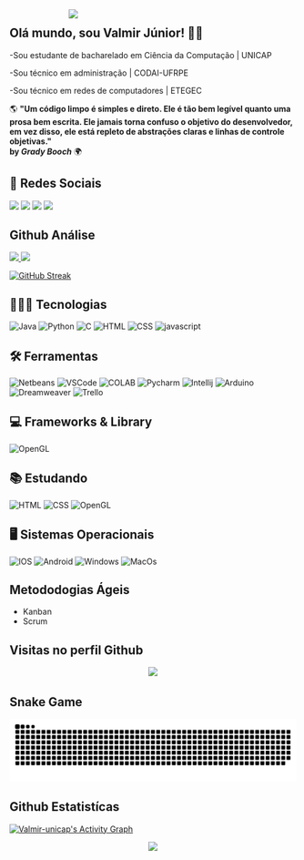 <img src="https://raw.githubusercontent.com/MicaelliMedeiros/micaellimedeiros/master/image/computer-illustration.png" min-width="400px" max-width="400px" width="400px" align="right">

## **Olá mundo, sou Valmir Júnior!** 🧑‍💻  ## 

<p> -Sou estudante de bacharelado em Ciência da Computação | UNICAP</p>
<p> -Sou técnico em administração | CODAI-UFRPE </p>
<p> -Sou técnico em redes de computadores | ETEGEC </p>

🌎 **"Um código limpo é simples e direto. Ele é tão bem legível quanto uma prosa bem escrita. Ele jamais torna confuso o objetivo do desenvolvedor, em vez disso,
ele está repleto de abstrações claras e linhas de controle objetivas."                                                                                           
by *Grady Booch*** 🌍 

## 🚀 **Redes Sociais**  ##
<div>
 <a href = "mailto: valmiralvesjr2000@gmail.com"> <img height="20" src = "https://img.shields.io/badge/Gmail-D14836?style=for-the-badge&logo=gmail&logoColor=white"></a>
 <a href="https://github.com/Valmir-unicap"> <img height="25em" src="https://img.shields.io/badge/GitHub-100000?style=for-the-badge&logo=github&logoColor=white"></a>
 <a href="https://instagram.com/valmir.jr01"> <img height="23em" src="https://img.shields.io/badge/Instagram-E4405F?style=for-the-badge&logo=instagram&logoColor=white"></a>
 <a href="http://www.linkedin.com/in/valmir-júnior-1b72631a5"> <img height="23em" src="https://img.shields.io/badge/LinkedIn-0077B5?style=for-the-badge&logo=linkedin&logoColor=white" ></a>

</div>

  ## **Github Análise** ##
<div>
 <a href="https://www.github.com/valmir-unicap"><div style="display: inline_block">  
  <img height="180em" src="https://github-readme-stats.vercel.app/api?username=valmir-unicap&show_icons=true&theme=dark&include_all_commits=true&count_private=true"/>
  <img height="180em" src="https://github-readme-stats.vercel.app/api/top-langs/?username=valmir-unicap&layout=compact&langs_count=16&theme=dark"/>
  
</div>
 
   [![GitHub Streak](http://github-readme-streak-stats.herokuapp.com?user=Valmir-unicap&theme=github-dark&date_format=M%20j%5B%2C%20Y%5D)](https://git.io/streak-stats)
   </div> 
   
 ## 👨🏻‍💻 **Tecnologias**  ##

<div align="start">

![Java](https://img.shields.io/badge/Java-ED8B00?style=for-the-badge&logo=java&logoColor=white)
![Python](https://img.shields.io/badge/Python-3776AB?style=for-the-badge&logo=python&logoColor=white)
![C](https://img.shields.io/badge/C-00599C?style=for-the-badge&logo=c&logoColor=white)
![HTML](https://img.shields.io/badge/HTML-239120?style=for-the-badge&logo=html5&logoColor=white)
![CSS](https://img.shields.io/badge/CSS-239120?&style=for-the-badge&logo=css3&logoColor=white)
![javascript](https://img.shields.io/badge/JavaScript-F7DF1E?style=for-the-badge&logo=javascript&logoColor=black)
 </div>
 
 ## 🛠 **Ferramentas** ## 
  ![Netbeans](https://img.shields.io/badge/apache%20netbeans-1B6AC6?style=for-the-badge&logo=apache%20netbeans%20IDE&logoColor=white)
  ![VSCode](https://img.shields.io/badge/Visual_Studio_Code-0078D4?style=for-the-badge&logo=visual%20studio%20code&logoColor=white)
  ![COLAB](https://img.shields.io/badge/Colab-F9AB00?style=for-the-badge&logo=googlecolab&color=525252)
  ![Pycharm](https://img.shields.io/badge/PyCharm-000000.svg?&style=for-the-badge&logo=PyCharm&logoColor=white)
  ![Intellij](https://img.shields.io/badge/IntelliJ_IDEA-000000.svg?style=for-the-badge&logo=intellij-idea&logoColor=white)
  ![Arduino](https://img.shields.io/badge/Arduino_IDE-00979D?style=for-the-badge&logo=arduino&logoColor=white)
  ![Dreamweaver](https://img.shields.io/badge/Adobe%20Dreamweaver-072401?style=for-the-badge&logo=Adobe%20Dreamweaver&logoColor=34F400)
  ![Trello](https://img.shields.io/badge/Trello-0052CC?style=for-the-badge&logo=trello&logoColor=white)
 
 </div>
 
 ## 💻 **Frameworks & Library** ##
 ![OpenGL](https://img.shields.io/badge/OpenGL-FFFFFF?style=for-the-badge&logo=opengl)

 ## 📚 **Estudando** ##
 ![HTML](https://img.shields.io/badge/HTML-239120?style=for-the-badge&logo=html5&logoColor=white)
 ![CSS](https://img.shields.io/badge/CSS-239120?&style=for-the-badge&logo=css3&logoColor=white)
 ![OpenGL](https://img.shields.io/badge/OpenGL-FFFFFF?style=for-the-badge&logo=opengl)

  ## 🖥️ **Sistemas Operacionais** ##  

  ![IOS](https://img.shields.io/badge/Apple-000000?style=for-the-badge&logo=ios&logoColor=white)
  ![Android](https://img.shields.io/badge/Android-3DDC84?style=for-the-badge&logo=android&logoColor=white)
  ![Windows](https://img.shields.io/badge/Microsoft-Windows_10-10?style=for-the-badge&logo=windows&logoColor=white)
  ![MacOs](https://img.shields.io/badge/Apple-MacOS_Monterey-999999?style=for-the-badge&logo=apple&logoColor=white)
  
  </div>

  ## **Metododogias Ágeis** ## 
  
- Kanban
- Scrum

 ## **Visitas no perfil Github** ##

<!-- visitors count  -->

<p align="center" >   
  <img src="https://profile-counter.glitch.me/valmir-unicap/count.svg" />  
</p>

</div>

<div>

  ## **Snake Game** ##

<!-- github workflow  -->
 
 ![Snake animation](https://github.com/Platane/snk/blob/output/github-contribution-grid-snake.svg)

 </div>

  ## **Github Estatistícas** ##

<!-- https://github.com/ashutosh00710/github-readme-activity-graph -->
 <a href="https://github.com/ashutosh00710/github-readme-activity-graph"><img alt="Valmir-unicap's Activity Graph" src="https://denvercoder1-activity-graph.herokuapp.com/graph/?username=Valmir-unicap&bg_color=1F222E&color=F8D866&line=F85D7F&point=FFFFFF&hide_border=true" /></a>

<div align="center">
  <img height="300em" src="https://github-profile-summary-cards.vercel.app/api/cards/profile-details?username=Valmir-unicap&theme=solarized_dark"/>

</div>
